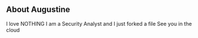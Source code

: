 ## About Augustine
I love NOTHING
I am a Security Analyst and I just forked a file
See you in the cloud
